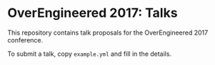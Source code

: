 # OverEngineered 2017: Talks

This repository contains talk proposals for the OverEngineered 2017 conference.

To submit a talk, copy `example.yml` and fill in the details.
